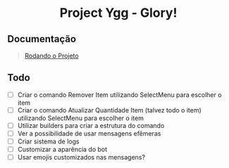 <h1 align='center'>
    Project Ygg - Glory!
</h1>

## Documentação
>
> [Rodando o Projeto](./docs/SETUP.md)

## Todo

- [ ] Criar o comando Remover Item utilizando SelectMenu para escolher o item
- [ ] Criar o comando Atualizar Quantidade Item (talvez todo o item) utilizando SelectMenu para escolher o item
- [ ] Utilizar builders para criar a estrutura do comando
- [ ] Ver a possibilidade de usar mensagens efêmeras
- [ ] Criar sistema de logs
- [ ] Customizar a aparência do bot
- [ ] Usar emojis customizados nas mensagens?
